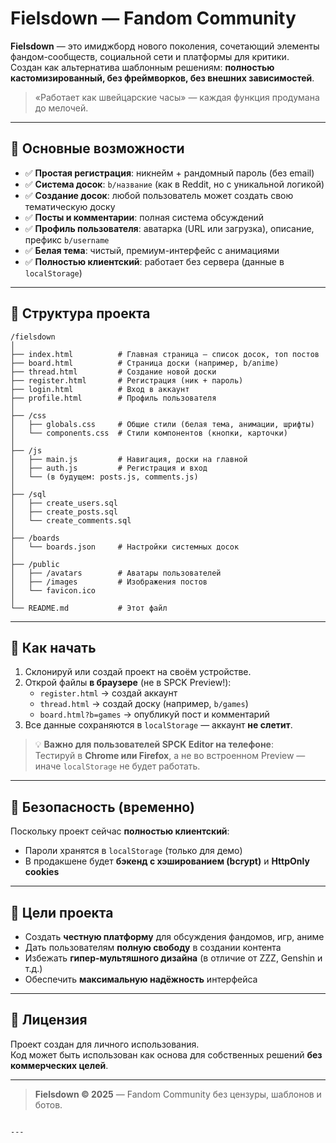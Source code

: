 # Fielsdown — Fandom Community

**Fielsdown** — это имиджборд нового поколения, сочетающий элементы фандом-сообществ, социальной сети и платформы для критики.  
Создан как альтернатива шаблонным решениям: **полностью кастомизированный, без фреймворков, без внешних зависимостей**.

> «Работает как швейцарские часы» — каждая функция продумана до мелочей.

---

## 🔧 Основные возможности

- ✅ **Простая регистрация**: никнейм + рандомный пароль (без email)  
- ✅ **Система досок**: `b/название` (как в Reddit, но с уникальной логикой)  
- ✅ **Создание досок**: любой пользователь может создать свою тематическую доску  
- ✅ **Посты и комментарии**: полная система обсуждений  
- ✅ **Профиль пользователя**: аватарка (URL или загрузка), описание, префикс `b/username`  
- ✅ **Белая тема**: чистый, премиум-интерфейс с анимациями  
- ✅ **Полностью клиентский**: работает без сервера (данные в `localStorage`)  

---

## 📂 Структура проекта

```
/fielsdown
│
├── index.html          # Главная страница — список досок, топ постов
├── board.html          # Страница доски (например, b/anime)
├── thread.html         # Создание новой доски
├── register.html       # Регистрация (ник + пароль)
├── login.html          # Вход в аккаунт
├── profile.html        # Профиль пользователя
│
├── /css
│   ├── globals.css     # Общие стили (белая тема, анимации, шрифты)
│   └── components.css  # Стили компонентов (кнопки, карточки)
│
├── /js
│   ├── main.js         # Навигация, доски на главной
│   ├── auth.js         # Регистрация и вход
│   └── (в будущем: posts.js, comments.js)
│
├── /sql
│   ├── create_users.sql
│   ├── create_posts.sql
│   └── create_comments.sql
│
├── /boards
│   └── boards.json     # Настройки системных досок
│
├── /public
│   ├── /avatars        # Аватары пользователей
│   ├── /images         # Изображения постов
│   └── favicon.ico
│
└── README.md           # Этот файл
```

---

## 🚀 Как начать

1. Склонируй или создай проект на своём устройстве.
2. Открой файлы **в браузере** (не в SPCK Preview!):
   - `register.html` → создай аккаунт
   - `thread.html` → создай доску (например, `b/games`)
   - `board.html?b=games` → опубликуй пост и комментарий
3. Все данные сохраняются в `localStorage` — аккаунт **не слетит**.

> 💡 **Важно для пользователей SPCK Editor на телефоне**:  
> Тестируй в **Chrome или Firefox**, а не во встроенном Preview — иначе `localStorage` не будет работать.

---

## 🔐 Безопасность (временно)

Поскольку проект сейчас **полностью клиентский**:
- Пароли хранятся в `localStorage` (только для демо)
- В продакшене будет **бэкенд с хэшированием (bcrypt)** и **HttpOnly cookies**

---

## 🎯 Цели проекта

- Создать **честную платформу** для обсуждения фандомов, игр, аниме  
- Дать пользователям **полную свободу** в создании контента  
- Избежать **гипер-мультяшного дизайна** (в отличие от ZZZ, Genshin и т.д.)  
- Обеспечить **максимальную надёжность** интерфейса  

---

## 📜 Лицензия

Проект создан для личного использования.  
Код может быть использован как основа для собственных решений **без коммерческих целей**.

---

> **Fielsdown © 2025** — Fandom Community без цензуры, шаблонов и ботов.
```

---
